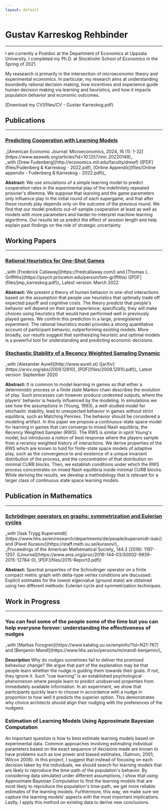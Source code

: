```yaml
---
layout: default
---
```


<!-- # Welcom to my web page -->
# Gustav Karreskog Rehbinder
<!-- ## About Me  -->
* * *

I am currently a Postdoc at the Department of Economics at Uppsala University. I completed my Ph.D. at Stockholm School of Economics in the Spring of 2021.

My reasearch is primarily in the intersection of microeconomic theory and experimental economics. In particular, my research aims at understanding boundedly rational decision making, how incentives and experience guide human decision making via learning and heuristics, and how it impacts population behavior and economic outcomes.

[Download my CV](files/CV - Gustav Karreskog.pdf)

## Publications 
* * *
<h3 class="paper-title"><a href="files/Fudenberg & Karreskog - 2022.pdf">Predicting Cooperation with Learning Models</a></h3>
_[American Economic Journal: Microeconomics, 2024, 16 (1): 1-32](https://www.aeaweb.org/articles?id=10.1257/mic.20220148)_<br>
_with [Drew Fudenberg](http://economics.mit.edu/faculty/drewf) ([PDF](files/Fudenberg & Karreskog - 2022.pdf), [Online Appendix](files/Online appendix - Fudenberg & Karreskog - 2022.pdf))_ 

**Abstract:**
We use simulations of a simple learning model to predict cooperation rates in the experimental play of the indefinitely repeated prisoner's dilemma.  We suppose that learning and the game parameters only influence play in the initial round of each supergame, and that after these rounds play depends only on the outcome of the previous round.  We find that our model predicts out-of-sample cooperation at least as well as models with more parameters  and harder-to-interpret  machine learning algorithms.  Our results let us predict the effect of  session length and help explain  past findings on the role of strategic uncertainty. 


## Working Papers
* * *
<h3 class="paper-title"><a href="files/jmp_karreskog.pdf">Rational Heuristics for One-Shot Games </a></h3>
_with [Frederick Callaway](https://fredcallaway.com/) and [Thomas L. Griffiths](https://psych.princeton.edu/person/tom-griffiths) ([PDF](files/jmp_karreskog.pdf))_ Latest version: March 2022

**Abstract:**
We present a theory of human behavior in one-shot interactions based on the assumption that people use heuristics that optimally trade off expected payoff and cognitive costs. The theory predicts that people's behavior will depend on their past experience; specifically, they will make choices using heuristics that would have performed well in previously played games. We confirm this prediction in a large, preregistered experiment. The rational heuristics model provides a strong quantitative account of participant behavior, outperforming existing models. More broadly, our results suggest that synthesizing heuristic and optimal models is a powerful tool for understanding and predicting economic decisions.
<div class="distance"></div>


<h3 class="paper-title"><a href="https://arxiv.org/abs/2009.12910">Stochastic Stability of a Recency Weighted Sampling Dynamic</a></h3>
_with [Alexander Aurell](http://www.aurell.st) ([arXiv](https://arxiv.org/abs/2009.12910), [PDF](files/2009.12910.pdf))_ Latest version: September 2020

**Abstract:**
It is common to model learning in games so that either a deterministic process or a finite state Markov chain describes the evolution of play. Such processes can however produce undesired outputs, where the players' behavior is heavily influenced by the modeling. In simulations we see how the assumptions in (Young, 1993), a well-studied model for stochastic stability, lead to unexpected behavior in games without strict equilibria, such as Matching Pennies. The behavior should be considered a modeling artifact. In this paper we propose a continuous-state space model for learning in games that can converge to mixed Nash equilibria, the Recency Weighted Sampler (RWS). The RWS is similar in spirit Young's model, but introduces a notion of best response where the players sample from a recency weighted history of interactions. We derive properties of the RWS which are known to hold for finite-state space models of adaptive play, such as the convergence to and existence of a unique invariant distribution of the process, and the concentration of that distribution on minimal CURB blocks. Then, we establish conditions under which the RWS process concentrates on mixed Nash equilibria inside minimal CURB blocks. While deriving the results, we develop a methodology that is relevant for a larger class of continuous state space learning models.

## Publication in Mathematics
* * *
<h3 class="paper-title"><a href="https://www.ams.org/proc/2016-144-03/S0002-9939-2015-12784-0/">Schrödinger operators on graphs: symmetrization and Eulerian cycles</a></h3>
_with [Isak Trygg Kupersmidt](https://www.hhs.se/en/research/departments/de/people/kupersmidt-isak/) and [Pavel Kurasov](https://staff.math.su.se/kurasov/)_<br>
_Proceedings of the American Mathematical Society_ 144.3 (2016): 1197-1207. ([Journal](https://www.ams.org/proc/2016-144-03/S0002-9939-2015-12784-0), [PDF](files/2015-Report3.pdf))

**Abstract:**
Spectral properties of the Schrodinger operator on a finite compact metric graph with delta-type vertex conditions are discussed. Explicit estimates for the lowest eigenvalue (ground state) are obtained using two different methods: Eulerian cycle and symmetrization techniques.


## Work in Progress
* * *
<h3 class="paper-title">You can fool some of the people some of the time but you can help everyone forever: understanding the effectiveness of nudges</h3>
_with [Mattias Forsgren](https://www.katalog.uu.se/empinfo/?id=N21-767) and [Benjamin Mandl](https://www.hhs.se/sv/persons/m/mandl-benjamin/)_

**Description**
Why do nudges sometimes fail to deliver the promised behaviour change? We argue that part of the explanation may be that people learn whether the nudge is guiding them towards their goals. If not, they ignore it. Such "cue learning" is an established psychological phenomenon where people learn to predict unobserved properties from immediately available information. In an experiment, we show that participants quickly learn to choose in accordance with a nudge in proportion to how well it predicts the superior option. This demonstrates why choice architects should align their nudging with the preferences of the nudgees.


<h3 class="paper-title"> Estimation of Learning Models Using Approximate Bayesian Computation</h3>
An important question is how to best estimate learning models based on experimental data. Common approaches involving estimating individual parameters based on the exact sequence of decisions made are known to have problems such as low power and biased estimates, (Salmon, 2001; Wilcox 2006). In this project, I suggest that instead of focusing on each decision taken by the individuals, we should search for learning models that are likely to reproduce the time-path of the population's behavior. By considering data simulated under different assumptions, I show that using Approximate Bayesian Computation to find the learning models that are most likely to reproduce the population's time-path, we get more reliable estimates of the learning models. Furthermore, this way, we make sure we capture the learning models' aspects with the most important implications. Lastly, I apply this method on existing data to derive new conclusions.
